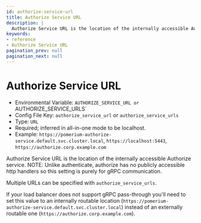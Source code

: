 ```yaml
---
id: authorize-service-url
title: Authorize Service URL
description: |
  Authorize Service URL is the location of the internally accessible Authorize service.
keywords:
- reference
- Authorize Service URL
pagination_prev: null
pagination_next: null
---
```



# Authorize Service URL
- Environmental Variable: `AUTHORIZE_SERVICE_URL or `AUTHORIZE_SERVICE_URLS`
- Config File Key: `authorize_service_url` or `authorize_service_urls`
- Type: `URL`
- Required; inferred in all-in-one mode to be localhost.
- Example: `https://pomerium-authorize-service.default.svc.cluster.local`, `https://localhost:5443`, `https://authorize.corp.example.com`

Authorize Service URL is the location of the internally accessible Authorize service. NOTE: Unlike authenticate, authorize has no publicly accessible http handlers so this setting is purely for gRPC communication.

Multiple URLs can be specified with `authorize_service_urls`.

If your load balancer does not support gRPC pass-through you'll need to set this value to an internally routable location (`https://pomerium-authorize-service.default.svc.cluster.local`) instead of an externally routable one (`https://authorize.corp.example.com`).

